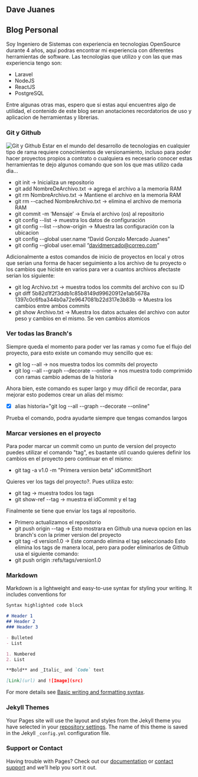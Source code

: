 ## Dave Juanes

## Blog Personal

Soy Ingeniero de Sistemas con experiencia en tecnologias OpenSource durante 4 años, aquí podras encontrar mi experiencia con diferentes herramientas de software. Las tecnologias que utilizo y con las que mas experiencia tengo son:

- Laravel
- NodeJS
- ReactJS
- PostgreSQL

Entre algunas otras mas, espero que si estas aquí encuentres algo de utilidad, el contenido de este blog seran anotaciones recordatorios de uso y aplicacion de herramientas y librerias. 

### Git y Github
![Git y Github](https://pythonforundergradengineers.com/posts/git/images/git_and_github_logo.png)
Estar en el mundo del desarrollo de tecnologias en cualquier tipo de rama requiere conocimientos de versionamiento, incluso para poder hacer proyectos propios a contrato o cualquiera es necesario conocer estas herramientas te dejo algunos comando que son los que mas utilizo cada dia...

- git init -> Inicializa un repositorio
- git add NombreDeArchivo.txt -> agrega el archivo a la memoria RAM
- git rm NombreArchivo.txt -> Mantiene el archivo en la memoria RAM
- git rm --cached NombreArchivo.txt -> elimina el archivo de memoria RAM
- git commit -m ‘Mensaje’ -> Envía el archivo (os) al repositorio
- git config --list -> muestra los datos de configuración
- git config --list --show-origin -> Muestra las configuración con la ubicacion
- git config --global user.name “David Gonzalo Mercado Juanes”
- git config --global user.email “davidmercado@correo.com”

Adicionalmente a estos comandos de inicio de proyectos en local y otros que serian una forma de hacer seguimiento a los archivo de tu proyecto o los cambios que hiciste en varios para ver a cuantos archivos afectaste serian los siguiente:

- git log Archivo.txt -> muestra todos los commits del archivo con su ID
- git diff 5b82d1f2f3ddb1c85b8149d99620912e1ab5678a 1397c0c6fba344b0a72e9647081b22d317e3b83b -> Muestra los cambios entre ambos commits
- git show Archivo.txt -> Muestra los datos actuales del archivo con autor peso y cambios en el mismo. Se ven cambios atomicos

### Ver todas las Branch's

Siempre queda el momento para poder ver las ramas y como fue el flujo del proyecto, para esto existe un comando muy sencillo que es:

- git log --all -> nos muestra todos los commits del proyecto
- git log --all --graph --decorate --online -> nos muestra todo comprimido con ramas cambio ademas de la historia

Ahora bien, este comando es super largo y muy dificil de recordar, para mejorar esto podemos crear un alias del mismo:
- [x] alias historia="git log --all --graph --decorate --online"

Prueba el comando, podra ayudarte siempre que tengas comandos largos

### Marcar versiones en el proyecto
Para poder marcar un commit como un punto de version del proyecto puedes utilizar el comando "tag", es bastante util cuando quieres definir los cambios en el proyecto pero continuar en el mismo:

- git tag -a v1.0 -m "Primera version beta" idCommitShort

Quieres ver los tags del proyecto?. Pues utiliza esto:
- git tag -> muestra todos los tags
- git show-ref --tag -> muestra el idCommit y el tag

Finalmente se tiene que enviar los tags al repositorio.
 - Primero actualizamos el repositorio
 - git push origin --tag -> Esto mostrara en Github una nueva opcion en las branch's con la primer version del proyecto
 - git tag -d version1.0 -> Este comando elimina el tag seleccionado
Esto elimina los tags de manera local, pero para poder eliminarlos de Github usa el siguiente comando:
 - git push origin :refs/tags/version1.0

### Markdown

Markdown is a lightweight and easy-to-use syntax for styling your writing. It includes conventions for

```markdown
Syntax highlighted code block

# Header 1
## Header 2
### Header 3

- Bulleted
- List

1. Numbered
2. List

**Bold** and _Italic_ and `Code` text

[Link](url) and ![Image](src)
```

For more details see [Basic writing and formatting syntax](https://docs.github.com/en/github/writing-on-github/getting-started-with-writing-and-formatting-on-github/basic-writing-and-formatting-syntax).

### Jekyll Themes

Your Pages site will use the layout and styles from the Jekyll theme you have selected in your [repository settings](https://github.com/davejuanes/davejuanes.github.io/settings/pages). The name of this theme is saved in the Jekyll `_config.yml` configuration file.

### Support or Contact

Having trouble with Pages? Check out our [documentation](https://docs.github.com/categories/github-pages-basics/) or [contact support](https://support.github.com/contact) and we’ll help you sort it out.
